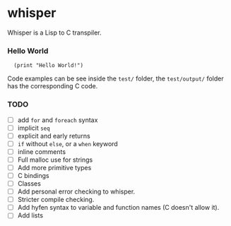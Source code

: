 # whisper

Whisper is a Lisp to C transpiler.




### Hello World
```
  (print "Hello World!") 
```
Code examples can be see inside the `test/` folder, the `test/output/` folder has the corresponding C code. 


### TODO
 - [ ] add `for` and `foreach` syntax 
 - [ ] implicit `seq` 
 - [ ] explicit and early returns 
 - [ ] `if` without `else`, or a `when` keyword
 - [ ] inline comments
 - [ ] Full malloc use for strings
 - [ ] Add more primitive types 
 - [ ] C bindings 
 - [ ] Classes
 - [ ] Add personal error checking to whisper.
 - [ ] Stricter compile checking.
 - [ ] Add hyfen syntax to variable and function names (C doesn't allow it).
 - [ ] Add lists 
